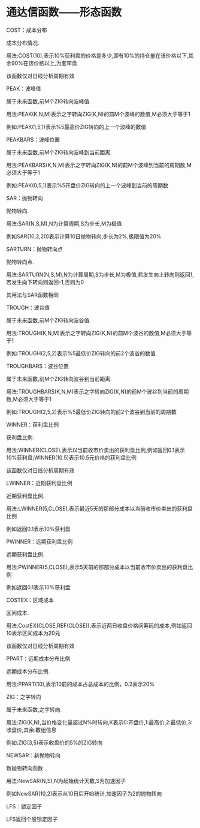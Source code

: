 # 通达信函数——形态函数

COST：成本分布

成本分布情况.

用法:COST(10),表示10%获利盘的价格是多少,即有10%的持仓量在该价格以下,其余90%在该价格以上,为套牢盘

该函数仅对日线分析周期有效



PEAK：波峰值

属于未来函数,前M个ZIG转向波峰值.

用法:PEAK(K,N,M)表示之字转向ZIG(K,N)的前M个波峰的数值,M必须大于等于1

例如:PEAK(1,5,1)表示%5最高价ZIG转向的上一个波峰的数值



PEAKBARS：波峰位置

属于未来函数,前M个ZIG转向波峰到当前距离.

用法:PEAKBARS(K,N,M)表示之字转向ZIG(K,N)的前M个波峰到当前的周期数,M必须大于等于1

例如:PEAK(0,5,1)表示%5开盘价ZIG转向的上一个波峰到当前的周期数



SAR：抛物转向

抛物转向.

用法:SAR(N,S,M),N为计算周期,S为步长,M为极值

例如SAR(10,2,20)表示计算10日抛物转向,步长为2%,极限值为20%



SARTURN：抛物转向点

抛物转向点.

用法:SARTURN(N,S,M),N为计算周期,S为步长,M为极值,若发生向上转向则返回1,若发生向下转向则返回-1,否则为0

其用法与SAR函数相同



TROUGH：波谷值

属于未来函数,前M个ZIG转向波谷值.

用法:TROUGH(K,N,M)表示之字转向ZIG(K,N)的前M个波谷的数值,M必须大于等于1

例如:TROUGH(2,5,2)表示%5最低价ZIG转向的前2个波谷的数值



TROUGHBARS：波谷位置

属于未来函数,前M个ZIG转向波谷到当前距离.

用法:TROUGHBARS(K,N,M)表示之字转向ZIG(K,N)的前M个波谷到当前的周期数,M必须大于等于1

例如:TROUGH(2,5,2)表示%5最低价ZIG转向的前2个波谷到当前的周期数



WINNER：获利盘比例

获利盘比例.

用法:WINNER(CLOSE),表示以当前收市价卖出的获利盘比例,例如返回0.1表示10%获利盘;WINNER(10.5)表示10.5元价格的获利盘比例

该函数仅对日线分析周期有效



LWINNER：近期获利盘比例

近期获利盘比例.

用法:LWINNER(5,CLOSE),表示最近5天的那部分成本以当前收市价卖出的获利盘比例

例如返回0.1表示10%获利盘



PWINNER：远期获利盘比例

远期获利盘比例.

用法:PWINNER(5,CLOSE),表示5天前的那部分成本以当前收市价卖出的获利盘比例

例如返回0.1表示10%获利盘



COSTEX：区域成本

区间成本.

用法:CostEX(CLOSE,REF(CLOSE)),表示近两日收盘价格间筹码的成本,例如返回10表示区间成本为20元

该函数仅对日线分析周期有效



PPART：远期成本分布比例

远期成本分布比例.

用法:PPART(10),表示10前的成本占总成本的比例，0.2表示20%



ZIG：之字转向

属于未来函数,之字转向.

用法:ZIG(K,N),当价格变化量超过N%时转向,K表示0:开盘价,1:最高价,2:最低价,3:收盘价,其余:数组信息

例如:ZIG(3,5)表示收盘价的5%的ZIG转向



NEWSAR：新抛物转向

新抛物转向函数

用法:NewSAR(N,S),N为起始统计天数,S为加速因子

例如NewSAR(10,2)表示从10日后开始统计,加速因子为2的抛物转向



LFS：锁定因子

LFS返回个股锁定因子
